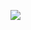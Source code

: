 <a href="//facebook.com/TTK221/"><img align="center" src="https://cardivo.vercel.app/api?name=TTKTrungKien&description=https://facebook.com/TTK221&image=https://avatars.githubusercontent.com/u/87187870?v=4&usqp=CAU&backgroundColor=%23ecf0f1&github=TTKTrungKien&pattern=ticTacToe&colorPattern=%23eaeaea"/></a>
